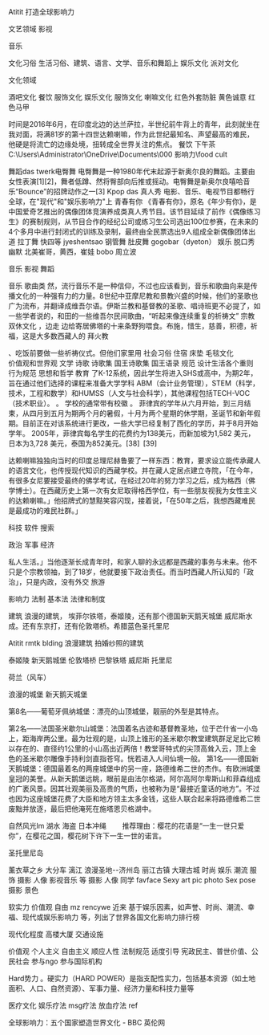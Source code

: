 Atitit 打造全球影响力


文艺领域
影视

音乐

文化习俗
生活习俗、建筑、语言、文学、音乐和舞蹈上
娱乐文化 派对文化

文化领域

酒吧文化  餐饮 服饰文化
娱乐文化
服饰文化
喇嘛文化  红色外套防脏  黄色诚意 红色马甲

时间是2016年6月，在印度北边的达兰萨拉，半世纪前牛背上的青年，此刻就坐在我对面，将满81岁的第十四世达赖喇嘛，作为此世纪最知名、声望最高的难民，他硬是将流亡的边缘处境，扭转成全世界关注的焦点。
餐饮
下午茶
C:\Users\Administrator\OneDrive\Documents\000 影响力\food cult


舞蹈das
twerk电臀舞
电臀舞是一种1980年代末起源于新奥尔良的舞蹈。主要由女性表演[1][2]，舞者低蹲、然将臀部向后推或摇动。电臀舞是新奥尔良嘻哈音乐“Bounce”的招牌动作之一[3]
Kpop das
真人秀 
电影、音乐、电视节目都畅行全球，在"现代"和"娱乐影响力"上
青春有你
《青春有你》，原名《年少有你》，是中国爱奇艺推出的偶像团体竞演养成类真人秀节目。该节目延续了前作《偶像练习生》的赛制规则，从节目合作的经纪公司或练习生公司选出100位参赛，在未来的4个多月中进行封闭式的训练及录制，最终由全民票选出9人组成全新偶像团体出道
拉丁舞 快四等  jyeshentsao 钢管舞 肚皮舞 gogobar（dyeton）
娱乐
脱口秀   幽默
北美崔哥，黄西，崔娃  bobo 周立波

音乐 影视 舞蹈

音乐 歌曲类
然，流行音乐不是一种信仰，不过也应该看到，音乐和歌曲向来是传播文化的一种强有力的力量。8世纪中亚摩尼教和景教兴盛的时候，他们的圣歌也广为流布，并翻译成维吾尔语。伊斯兰教和基督教的圣歌、唱诗班更不必提了，如一些学者说的，和田的一些维吾尔民间歌曲，“听起来像连续重复的祈祷文”
宗教
双休文化
，边走 边给寄居佛塔的十来条野狗喂食。布施，惜生，慈善，积德，祈福，这是大多数西藏人的
拜火教

、吃饭前要做一些祈祷仪式。但他们家里用
社会习俗
住宿  床垫 毛毯文化  
价值观和世界观
文学 诗歌
诗歌集 国王诗歌集
国王语录 规范 设计生活各个重则 行为规范
思想和哲学
教育
了K-12系统，因此学生将进入SHS或高中，为期2年，旨在通过他们选择的课程来准备大学学科  ABM（会计业务管理），STEM（科学，技术，工程和数学）和HUMSS（人文与社会科学），其他课程包括TECH-VOC（技术职业）。 。
学校的通常带有校徽 。
菲律宾的学年从六月开始，到三月结束，从四月到五月为期两个月的暑假，十月为两个星期的休学期，圣诞节和新年假期。目前正在对该系统进行更改，一些大学已经复制了西化的学历，并于8月开始学年。
2005年，菲律宾每名学生的花费约为138美元，而新加坡为1,582 美元，日本为3,728 美元，泰国为852美元。[38] [39]

达赖喇嘛独独向当时的印度总理尼赫鲁要了一样东西：教育，要求设立能传承藏人的语言文化，也传授现代知识的西藏学校。并在藏人定居点建立寺院，「在今年，有很多女尼要接受最终的佛学考试，在经过20年的努力学习之后，成为格西（佛学博士）。在西藏历史上第一次有女尼取得格西学位，有一些朋友视我为女性主义的达赖喇嘛。」他招牌式的慧黠笑容闪现，接着说，「在50年之后，我想西藏难民是最成功的难民社群。」



科技
软件 搜索

政治  军事 经济

私人生活。」当他逐渐长成青年时，和家人聊的永远都是西藏的事务与未来。他不只是个宗教领袖，到了18岁，他就要接下政治责任。而当时西藏人所认知的「政治」，只是内政，没有外交
旅游

影响力 法制 基本法 法律和制度

建筑
浪漫的建筑，
埃菲尔铁塔，泰姬陵，还有那个德国新天鹅天城堡 威尼斯水成。还有东京打，还有伦敦塔桥。希腊蓝色圣托里尼

Atitit rmtk blding 浪漫建筑  拍婚纱照的建筑

泰姬陵  新天鹅城堡
伦敦塔桥  巴黎铁塔
威尼斯   托里尼


荷兰（风车）


浪漫的城堡
新天鹅天城堡 

第8名——葡萄牙佩纳城堡：漂亮的山顶城堡，靓丽的外型是其特点。

第2名——法国圣米歇尔山城堡：法国着名古迹和基督教圣地，位于芒什省一小岛上，距海岸两公里。最为壮观的是，山顶上锥形的圣米歇尔教堂建筑群足足比它赖以存在的、直径约1公里的小山高出近两倍！教堂哥特式的尖顶高耸入云，顶上金色的圣米歇尔雕像手持利剑直指苍穹。恍若进入人间仙境一般。
第1名——德国新天鹅城堡：德国最着名的两座城堡中的另一座，路德维希二世的杰作。有欧洲城堡皇冠的美誉。从新天鹅堡远眺，眼前是由法尔格湖，阿尔高阿尔卑斯山和菲森组成的广袤风景。因其壮观美丽及高贵的气质，也被称为是“最接近童话的地方”。不过也因为这座城堡花费了大臣和地方领主太多金钱，这些人联合起来将路德维希二世废黜并放逐，最后把他淹死在施塔恩贝格湖中。

自然风光lm
湖水  海盗
日本冲绳
　　推荐理由：樱花的花语是“一生一世只爱你”，在樱花之国，樱花树下许下一生一世的诺言。

圣托里尼岛

薰衣草之乡  大分车
漓江
浪漫圣地--济州岛
丽江古镇  大理古城
时尚  娱乐 潮流
服饰 摄影 人像
影视音乐 等
 摄影 人像 同学 favface 
Sexy art pic photo
Sex pose
 摄影 景色

软实力
价值观 自由  mz rencywe
近来
基于娱乐因素，如声誉、时尚、潮流、幸福、现代或娱乐影响力
等，列出了世界各国文化影响力排行榜

现代化程度
高楼大厦 交通设施

价值观
个人主义 自由主义 顺应人性 法制规范 适度引导
宪政民主、普世价值、公民社会
参与ngo
参与国际机构

Hard势力
。硬实力（HARD POWER）是指支配性实力，包括基本资源（如土地面积、人口、自然资源）、军事力量、经济力量和科技力量等

医疗文化
娱乐疗法 msg疗法 放血疗法
ref

全球影响力：五个国家塑造世界文化 - BBC 英伦网
